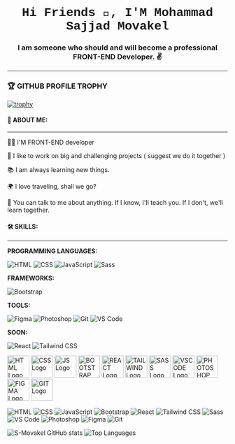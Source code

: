 ## <h1 align=" center" style="font-family: 'Courier New', monospace;">Hi Friends 👋, I'M Mohammad Sajjad Movakel</h1>

**<h3 align="center">I am someone who should and will become a professional FRONT-END Developer. ✌️</h3>**

------------------------------------------------------------------------------------------------------------------------------------


### 🏆 GITHUB PROFILE TROPHY
[![trophy](https://github-profile-trophy.vercel.app/?username=S-Movakel)](https://github.com/S-Movakel/github-profile-trophy)






#### 👨 ABOUT ME:
-----------------------------------------------------------------------------------------------------------------------------------------
👨‍💻 I'M FRONT-END developer

🚀 I like to work on big and challenging projects ( suggest we do it together )

📚 I am always learning new things.

🌍 I love traveling, shall we go?

📌 You can talk to me about anything. If I know, I'll teach you. If I don't, we'll learn together.


#### 🛠️ SKILLS:
-----------------------------------------------------------------------------------------------------------------------------------------
**PROGRAMMING LANGUAGES:**

![HTML](https://img.shields.io/badge/HTML-E34F26?style=for-the-badge&logo=html5&logoColor=white)
![CSS](https://img.shields.io/badge/CSS-1572B6?style=for-the-badge&logo=css3&logoColor=white)
![JavaScript](https://img.shields.io/badge/JavaScript-F7DF1E?style=for-the-badge&logo=javascript&logoColor=black)
![Sass](https://img.shields.io/badge/Sass-CC6699?style=for-the-badge&logo=sass&logoColor=white)

**FRAMEWORKS:**

![Bootstrap](https://img.shields.io/badge/Bootstrap-7952B3?style=for-the-badge&logo=bootstrap&logoColor=white)

**TOOLS:**

![Figma](https://img.shields.io/badge/Figma-F24E1E?style=for-the-badge&logo=figma&logoColor=white)
![Photoshop](https://img.shields.io/badge/Photoshop-31A8FF?style=for-the-badge&logo=adobe-photoshop&logoColor=white)
![Git](https://img.shields.io/badge/Git-F05032?style=for-the-badge&logo=git&logoColor=white)
![VS Code](https://img.shields.io/badge/VS_Code-007ACC?style=for-the-badge&logo=visual-studio-code&logoColor=white)

**SOON:**

![React](https://img.shields.io/badge/React-61DAFB?style=for-the-badge&logo=react&logoColor=black)
![Tailwind CSS](https://img.shields.io/badge/Tailwind_CSS-38B2AC?style=for-the-badge&logo=tailwind-css&logoColor=white)


<img src="https://upload.wikimedia.org/wikipedia/commons/6/61/HTML5_logo_and_wordmark.svg" alt="HTML Logo" width="50" height="50">
<img src="https://upload.wikimedia.org/wikipedia/commons/d/d5/CSS3_logo_and_wordmark.svg" alt="CSS Logo" width="50" height="50">
<img src="https://upload.wikimedia.org/wikipedia/commons/9/99/Unofficial_JavaScript_logo_2.svg" alt="JS Logo" width="50" height="50">
<img src="https://upload.wikimedia.org/wikipedia/commons/b/b2/Bootstrap_logo.svg" alt="BOOTSTRAP Logo" width="50" height="50">
<img src="https://upload.wikimedia.org/wikipedia/commons/a/a7/React-icon.svg" alt="REACT Logo" width="50" height="50">
<img src="https://upload.wikimedia.org/wikipedia/commons/d/d5/Tailwind_CSS_Logo.svg" alt="TAILWIND Logo" width="50" height="50">
<img src="https://upload.wikimedia.org/wikipedia/commons/9/96/Sass_Logo_Color.svg" alt="SASS Logo" width="50" height="50">
<img src="https://upload.wikimedia.org/wikipedia/commons/9/9a/Visual_Studio_Code_1.35_icon.svg" alt="VSCODE Logo" width="50" height="50">
<img src="https://upload.wikimedia.org/wikipedia/commons/a/af/Adobe_Photoshop_CC_icon.svg" alt="PHOTOSHOP Logo" width="50" height="50">
<img src="https://upload.wikimedia.org/wikipedia/commons/3/33/Figma-logo.svg" alt="FIGMA Logo" width="50" height="50">
<img src="https://upload.wikimedia.org/wikipedia/commons/e/e0/Git-logo.svg" alt="GIT Logo" width="50" height="50">





![HTML](https://upload.wikimedia.org/wikipedia/commons/6/61/HTML5_logo_and_wordmark.svg)
![CSS](https://upload.wikimedia.org/wikipedia/commons/d/d5/CSS3_logo_and_wordmark.svg)
![JavaScript](https://upload.wikimedia.org/wikipedia/commons/9/99/Unofficial_JavaScript_logo_2.svg)
![Bootstrap](https://upload.wikimedia.org/wikipedia/commons/b/b2/Bootstrap_logo.svg)
![React](https://upload.wikimedia.org/wikipedia/commons/a/a7/React-icon.svg)
![Tailwind CSS](https://upload.wikimedia.org/wikipedia/commons/d/d5/Tailwind_CSS_Logo.svg)
![Sass](https://upload.wikimedia.org/wikipedia/commons/9/96/Sass_Logo_Color.svg)
![VS Code](https://upload.wikimedia.org/wikipedia/commons/9/9a/Visual_Studio_Code_1.35_icon.svg)
![Photoshop](https://upload.wikimedia.org/wikipedia/commons/a/af/Adobe_Photoshop_CC_icon.svg)
![Figma](https://upload.wikimedia.org/wikipedia/commons/3/33/Figma-logo.svg)
![Git](https://upload.wikimedia.org/wikipedia/commons/e/e0/Git-logo.svg)

![S-Movakel GitHub stats](https://github-readme-stats.vercel.app/api?username=S-Movakel&show_icons=true&theme=transparent)
![Top Languages](https://github-readme-stats.vercel.app/api/top-langs/?username=S-Movakel&layout=compact&theme=transparent)
<!--
**S-Movakel/S-Movakel** is a ✨ _special_ ✨ repository because its `README.md` (this file) appears on your GitHub profile.

Here are some ideas to get you started:

- 🔭 I’m currently working on ...
- 🌱 I’m currently learning ...
- 👯 I’m looking to collaborate on ...
- 🤔 I’m looking for help with ...
- 💬 Ask me about ...
- 📫 How to reach me: ...
- 😄 Pronouns: ...
- ⚡ Fun fact: ...
-->
